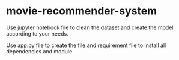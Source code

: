 
# movie-recommender-system

Use jupyter notebook file to clean the dataset and create the model according to your needs.

Use app.py file to create the file and requirement file to install all dependencies and module 
